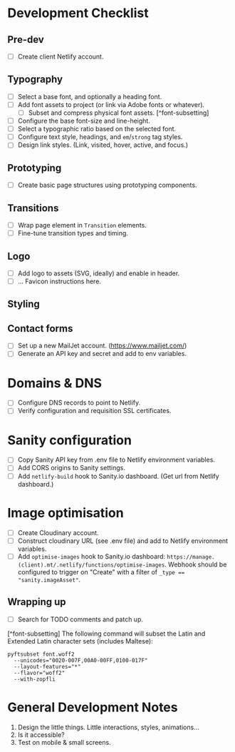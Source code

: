 # Development Checklist

## Pre-dev
- [ ] Create client Netlify account.

## Typography
- [ ] Select a base font, and optionally a heading font.
- [ ] Add font assets to project (or link via Adobe fonts or whatever).
  - [ ] Subset and compress physical font assets. [^font-subsetting]
- [ ] Configure the base font-size and line-height.
- [ ] Select a typographic ratio based on the selected font.
- [ ] Configure text style, headings, and `em`/`strong` tag styles.
- [ ] Design link styles. (Link, visited, hover, active, and focus.)

## Prototyping
- [ ] Create basic page structures using prototyping components.

## Transitions
- [ ] Wrap page element in `Transition` elements.
- [ ] Fine-tune transition types and timing.

## Logo
- [ ] Add logo to assets (SVG, ideally) and enable in header.
- [ ] ... Favicon instructions here.

## Styling

## Contact forms
- [ ] Set up a new MailJet account. (https://www.mailjet.com/)
- [ ] Generate an API key and secret and add to env variables.

# Domains & DNS
- [ ] Configure DNS records to point to Netlify.
- [ ] Verify configuration and requisition SSL certificates.

# Sanity configuration
- [ ] Copy Sanity API key from .env file to Netlify environment variables.
- [ ] Add CORS origins to Sanity settings.
- [ ] Add `netlify-build` hook to Sanity.io dashboard. (Get url from Netlify dashboard.)

# Image optimisation
- [ ] Create Cloudinary account.
- [ ] Construct cloudinary URL (see .env file) and add to Netlify environment variables.
- [ ] Add `optimise-images` hook to Sanity.io dashboard: `https://manage.(client).mt/.netlify/functions/optimise-images`. Webhook should be configured to trigger on "Create" with a filter of `_type == "sanity.imageAsset"`.

## Wrapping up
- [ ] Search for TODO comments and patch up.


[^font-subsetting] The following command will subset the Latin and Extended Latin character sets (includes Maltese):
  ```
  pyftsubset font.woff2
    --unicodes="0020-007F,00A0-00FF,0100-017F"
    --layout-features="*"
    --flavor="woff2"
    --with-zopfli
  ```

# General Development Notes

1. Design the little things. Little interactions, styles, animations...
2. Is it accessible?
3. Test on mobile & small screens.
